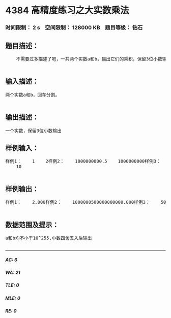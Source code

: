 # 4384 高精度练习之大实数乘法   
### 时间限制： 2 s&nbsp;&nbsp;&nbsp;&nbsp;空间限制： 128000 KB&nbsp;&nbsp;&nbsp;&nbsp;题目等级： 钻石  
## 题目描述：  

<pre>
    不需要过多描述了吧，一共两个实数a和b，输出它们的乘积，保留3位小数输出。（小数末尾可以为0）                        ————By Edward_Tsui  

</pre>
  
  
## 输入描述：  

<pre>
两个实数a和b，回车分割。  

</pre>
  
  
## 输出描述：  

<pre>
一个实数，保留3位小数输出
</pre>
  
  
## 样例输入：  

<pre>
样例1：    1    2样例2：    1000000000.5    1000000000样例3：    500000.12345678900000  
    10  

</pre>
  
  
## 样例输出：  

<pre>
样例1：    2.000样例2：    1000000500000000000.000样例3：    5000001.235  

</pre>
  
  
## 数据范围及提示：  

<pre>
a和b均不小于10^255,小数四舍五入后输出  

</pre>
  
  
***  

##### AC: 6  
##### WA: 21  
##### TLE: 0  
##### MLE: 0  
##### RE: 0  
